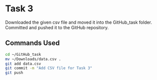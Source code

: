 # Task 3

Downloaded the given csv file and moved it into the GitHub_task folder.  
Committed and pushed it to the GitHub repository.

## Commands Used
```bash
cd ~/GitHub_task
mv ~/Downloads/data.csv .
git add data.csv
git commit -m "Add CSV file for Task 3"
git push
```

